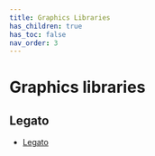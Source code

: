 ```yaml
---
title: Graphics Libraries
has_children: true
has_toc: false
nav_order: 3
---
```


# Graphics libraries

## Legato
* [Legato](./legato/docs/readme.md)

